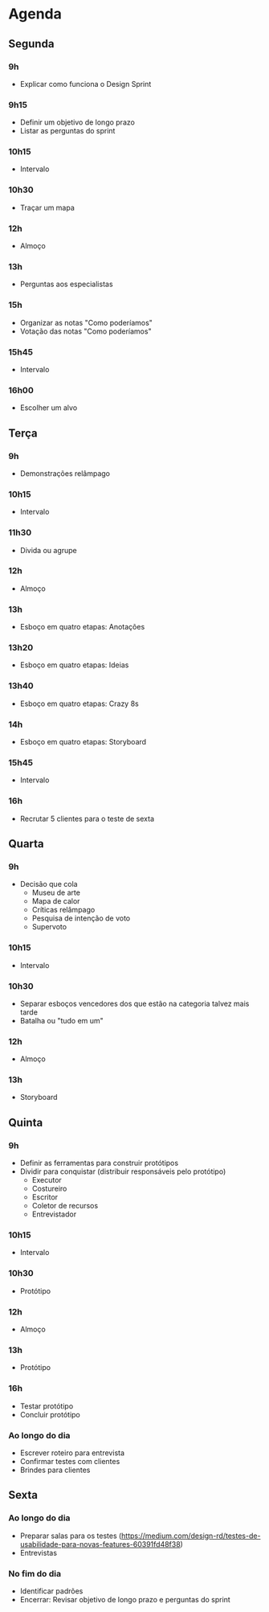 # Agenda

## Segunda

### 9h
- Explicar como funciona o Design Sprint

### 9h15
- Definir um objetivo de longo prazo
- Listar as perguntas do sprint

### 10h15
- Intervalo

### 10h30
- Traçar um mapa

### 12h
- Almoço

### 13h 
- Perguntas aos especialistas

### 15h
- Organizar as notas "Como poderíamos"
- Votação das notas "Como poderíamos"

### 15h45
- Intervalo

### 16h00
- Escolher um alvo

## Terça

### 9h
- Demonstrações relâmpago

### 10h15
- Intervalo

### 11h30 
- Divida ou agrupe

### 12h
- Almoço

### 13h
- Esboço em quatro etapas: Anotações

### 13h20
- Esboço em quatro etapas: Ideias

### 13h40
- Esboço em quatro etapas: Crazy 8s

### 14h
- Esboço em quatro etapas: Storyboard

### 15h45 
- Intervalo

### 16h
- Recrutar 5 clientes para o teste de sexta

## Quarta

### 9h
- Decisão que cola
  - Museu de arte
  - Mapa de calor
  - Críticas relâmpago
  - Pesquisa de intenção de voto
  - Supervoto

### 10h15
- Intervalo

### 10h30
- Separar esboços vencedores dos que estão na categoria talvez mais tarde
- Batalha ou "tudo em um"

### 12h
- Almoço

### 13h
- Storyboard

## Quinta

### 9h
- Definir as ferramentas para construir protótipos
- Dividir para conquistar (distribuir responsáveis pelo protótipo)
  - Executor
  - Costureiro
  - Escritor
  - Coletor de recursos
  - Entrevistador
  
### 10h15
- Intervalo

### 10h30
- Protótipo

### 12h
- Almoço

### 13h
- Protótipo

### 16h
- Testar protótipo
- Concluir protótipo

### Ao longo do dia
- Escrever roteiro para entrevista
- Confirmar testes com clientes
- Brindes para clientes

## Sexta

### Ao longo do dia
- Preparar salas para os testes (https://medium.com/design-rd/testes-de-usabilidade-para-novas-features-60391fd48f38)
- Entrevistas

### No fim do dia
- Identificar padrões
- Encerrar: Revisar objetivo de longo prazo e perguntas do sprint
